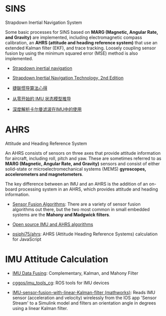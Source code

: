 # SINS

Strapdown Inertial Navigation System

Some basic processes for SINS based on **MARG (Magnetic, Angular Rate, and Gravity)** are implemented, including electromagnetic compass calibration, an **AHRS (attitude and heading reference system)** that use an extended Kalman filter (EKF), and trace tracking. Loosely coupling sensor fusion by using the minimum squared error (MSE) method is also implemented.

* [Strapdown inertial navigation](https://rotations.berkeley.edu/strapdown-inertial-navigation/)

* [Strapdown Inertial Navigation Technology, 2nd Edition](https://www.globalspec.com/reference/26556/203279/strapdown-inertial-navigation-technology-2nd-edition)

* [捷联惯导算法心得](https://www.amobbs.com/thread-5492189-1-1.html)

* [从零开始的 IMU 状态模型推导](https://fzheng.me/2016/11/20/imu_model_eq/)

* [深度解析卡尔曼滤波在IMU中的使用](http://stevenshi.me/2018/05/03/kalman-filter-implement/)

# AHRS

Attitude and Heading Reference System

An AHRS consists of sensors on three axes that provide attitude information for aircraft, including roll, pitch and yaw. These are sometimes referred to as **MARG (Magnetic, Angular Rate, and Gravity)** sensors and consist of either solid-state or microelectromechanical systems (MEMS) **gyroscopes, accelerometers and magnetometers**.

The key difference between an IMU and an AHRS is the addition of an on-board processing system in an AHRS, which provides attitude and heading information.

* [Sensor Fusion Algorithms](https://learn.adafruit.com/ahrs-for-adafruits-9-dof-10-dof-breakout/sensor-fusion-algorithms): There are a variety of sensor fusion algorithms out there, but the two most common in small embedded systems are the **Mahony and Madgwick filters**.

* [Open source IMU and AHRS algorithms](https://x-io.co.uk/open-source-imu-and-ahrs-algorithms/)

* [psiphi75/ahrs](https://github.com/psiphi75/ahrs): AHRS (Attitude Heading Reference Systems) calculation for JavaScript

# IMU Attitude Calculation

* [IMU Data Fusing](http://www.olliw.eu/2013/imu-data-fusing/): Complementary, Kalman, and Mahony Filter

* [cggos/imu_tools_cg](https://github.com/cggos/imu_tools_cg.git): ROS tools for IMU devices

* [IMU-sensor-fusion-with-linear-Kalman-filter (mathworks)](https://www.mathworks.com/matlabcentral/fileexchange/70093-imu-sensor-fusion-with-linear-kalman-filter): Reads IMU sensor (acceleration and velocity) wirelessly from the IOS app 'Sensor Stream' to a Simulink model and filters an orientation angle in degrees using a linear Kalman filter. 
